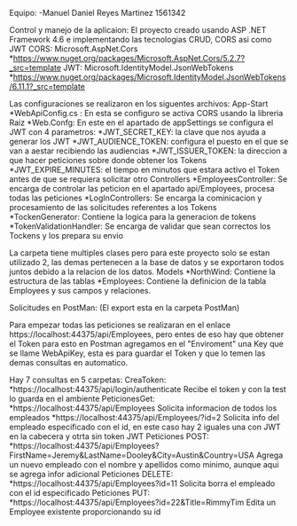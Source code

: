 Equipo:
-Manuel Daniel Reyes Martinez 1561342

Control y manejo de la aplicaion:
El proyecto creado usando ASP .NET Framework 4.6 e implementando las tecnologias CRUD, CORS asi como JWT
CORS: Microsoft.AspNet.Cors
  *https://www.nuget.org/packages/Microsoft.AspNet.Cors/5.2.7?_src=template
JWT: Microsoft.IdentityModel.JsonWebTokens
  *https://www.nuget.org/packages/Microsoft.IdentityModel.JsonWebTokens/6.11.1?_src=template

Las configuraciones se realizaron en los siguentes archivos:
App-Start
*WebApiConfig.cs : En esta se configuro se activa CORS usando la libreria
Raiz
*Web.Confg: En este en el apartado de appSettings se configura el JWT con 4 parametros:
 *JWT_SECRET_KEY: la clave que nos ayuda a generar los JWT
 *JWT_AUDIENCE_TOKEN: configura el puesto en el que se van a aestar recibiendo las audiencias
 *JWT_ISSUER_TOKEN: la direccion a que hacer peticiones sobre donde obtener los Tokens
 *JWT_EXPIRE_MINUTES: el tiempo en minutos que estara activo el Token antes de que se requiera solicitar otro
Controllers
*EmployeesController: Se encarga de controlar las peticion en el apartado api/Employees, procesa todas las peticiones
*LogInControllers: Se encarga la cominicacion y procesamiento de las solicitudes referentes a los Tokens
*TockenGenerator: Contiene la logica para la generacion de tokens
*TokenValidationHandler: Se encarga de validar que sean correctos los Tockens y los prepara su envio

La carpeta tiene multiples clases pero para este proyecto solo se estan utilizado 2, las demas pertenecen a la base de
datos y se exportaron todos juntos debido a la relacion de los datos.
Models
*NorthWind: Contiene la estructura de las tablas
*Employees: Contiene la definicion de la tabla Employees y sus campos y relaciones.

Solicitudes en PostMan: (El export esta en la carpeta PostMan)

Para empezar todas las peticiones se realizaran en el enlace https://localhost:44375/api/Employees, pero entes de eso
hay que obtener el Token para esto en Postman agregamos en el "Enviroment" una Key que se llame WebApiKey, esta es para
guardar el Token y que lo temen las demas consultas en automatico.

Hay 7 consultas en 5 carpetas:
CreaToken:
*https://localhost:44375/api/login/authenticate
  Recibe el token y con la test lo guarda en el ambiente
PeticionesGet:
*https://localhost:44375/api/Employees
  Solicita informacion de todos los empleados
*https://localhost:44375/api/Employees/?id=2
  Solicita info del empleado especificado con el id, en este caso hay 2 iguales una con JWT en la cabecera
  y otrta sin token JWT
Peticiones POST:
*https://localhost:44375/api/Employees?FirstName=Jeremy&LastName=Dooley&City=Austin&Country=USA
  Agrega un nuevo empleado con el nombre y apellidos como minimo, aunque aqui se agrega infor adicional
Peticiones DELETE:
*https://localhost:44375/api/Employees?id=11
  Solicita borra el empleado con el id especificado
Peticiones PUT:
*https://localhost:44375/api/Employees?id=22&Title=RimmyTim
  Edita un Employee existente proporcionando su id
